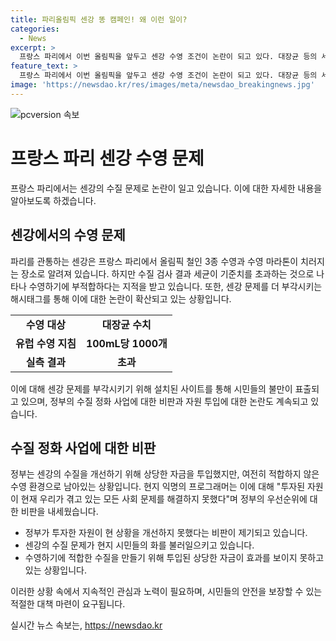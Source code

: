 ```yaml
---
title: 파리올림픽 센강 똥 캠페인! 왜 이런 일이?
categories:
  - News
excerpt: >
  프랑스 파리에서 이번 올림픽을 앞두고 센강 수영 조건이 논란이 되고 있다. 대장균 등의 세균이 기준치를 초과해 수질이 부적합하다는 주장이 나오고 있으며, 이에 관련된 위협적인 캠페인도 등장했다. 6월 23일 센강에서 똥을 싼다는 캠페인은 파리시민들을 센강 오염에 선동하고 있다. 논란의 중심에는 정부의 대규모 자금 투입에도 불구하고 수질이 여전히 적합하지 않아 무력감을 느끼는 시민들의 분노가 있다. 이에 대한 의견이 갈려지고 있으며, 이번 올림픽을 앞두고 이 문제가 더욱 부각될 전망이다.
feature_text: >
  프랑스 파리에서 이번 올림픽을 앞두고 센강 수영 조건이 논란이 되고 있다. 대장균 등의 세균이 기준치를 초과해 수질이 부적합하다는 주장이 나오고 있으며, 이에 관련된 위협적인 캠페인도 등장했다. 6월 23일 센강에서 똥을 싼다는 캠페인은 파리시민들을 센강 오염에 선동하고 있다. 논란의 중심에는 정부의 대규모 자금 투입에도 불구하고 수질이 여전히 적합하지 않아 무력감을 느끼는 시민들의 분노가 있다. 이에 대한 의견이 갈려지고 있으며, 이번 올림픽을 앞두고 이 문제가 더욱 부각될 전망이다.
image: 'https://newsdao.kr/res/images/meta/newsdao_breakingnews.jpg'
---
```


<p><img src="https://newsdao.kr/res/images/meta/newsdao_breakingnews.jpg" alt="pcversion 속보" /></p>

<h1>프랑스 파리 센강 수영 문제</h1>

<p data-ke-size="size16">프랑스 파리에서는 센강의 수질 문제로 논란이 일고 있습니다. 이에 대한 자세한 내용을 알아보도록 하겠습니다.</p>

<h2>센강에서의 수영 문제</h2>

<p data-ke-size="size16">파리를 관통하는 센강은 프랑스 파리에서 올림픽 철인 3종 수영과 수영 마라톤이 치러지는 장소로 알려져 있습니다. 하지만 수질 검사 결과 세균이 기준치를 초과하는 것으로 나타나 수영하기에 부적합하다는 지적을 받고 있습니다. 또한, 센강 문제를 더 부각시키는 해시태그를 통해 이에 대한 논란이 확산되고 있는 상황입니다.</p>

<table>
  <tr>
    <td style="text-align: center; height: 17px;"><b>수영 대상</b></td>
    <td style="text-align: center; height: 17px;"><b>대장균 수치</b></td>
  </tr>
  <tr>
    <td style="text-align: center; height: 17px;"><b>유럽 수영 지침</b></td>
    <td style="text-align: center; height: 17px;"><b>100mL당 1000개</b></td>
  </tr>
  <tr>
    <td style="text-align: center; height: 17px;"><b>실측 결과</b></td>
    <td style="text-align: center; height: 17px;"><b>초과</b></td>
  </tr>
</table>

<p data-ke-size="size16">이에 대해 센강 문제를 부각시키기 위해 설치된 사이트를 통해 시민들의 불만이 표출되고 있으며, 정부의 수질 정화 사업에 대한 비판과 자원 투입에 대한 논란도 계속되고 있습니다.</p>

<h2>수질 정화 사업에 대한 비판</h2>

<p data-ke-size="size16">정부는 센강의 수질을 개선하기 위해 상당한 자금을 투입했지만, 여전히 적합하지 않은 수영 환경으로 남아있는 상황입니다. 현지 익명의 프로그래머는 이에 대해 "투자된 자원이 현재 우리가 겪고 있는 모든 사회 문제를 해결하지 못했다"며 정부의 우선순위에 대한 비판을 내세웠습니다.</p>

<ul>
  <li>정부가 투자한 자원이 현 상황을 개선하지 못했다는 비판이 제기되고 있습니다.</li>
  <li>센강의 수질 문제가 현지 시민들의 화를 불러일으키고 있습니다.</li>
  <li>수영하기에 적합한 수질을 만들기 위해 투입된 상당한 자금이 효과를 보이지 못하고 있는 상황입니다.</li>
</ul>

<p data-ke-size="size16">이러한 상황 속에서 지속적인 관심과 노력이 필요하며, 시민들의 안전을 보장할 수 있는 적절한 대책 마련이 요구됩니다.</p>
실시간 뉴스 속보는, <a href="https://newsdao.kr" rel="dofollow">https://newsdao.kr</a>


